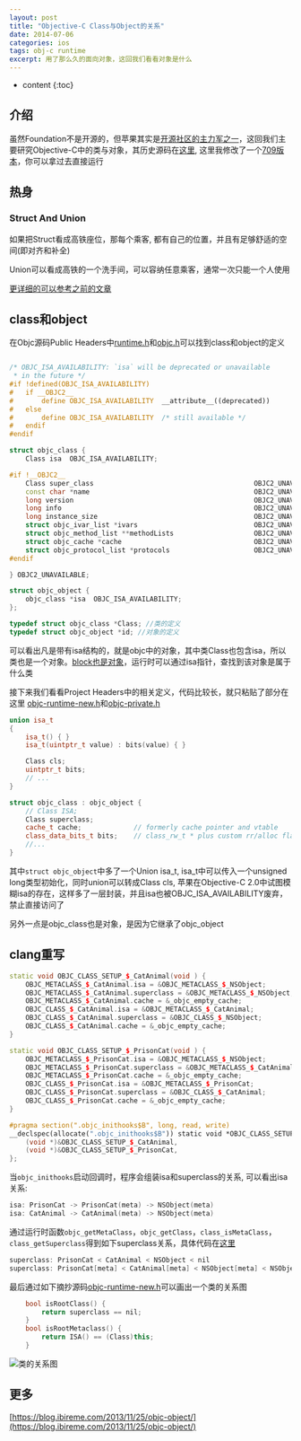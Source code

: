 ```yaml
---
layout: post
title: "Objective-C Class与Object的关系"
date: 2014-07-06
categories: ios
tags: obj-c runtime
excerpt: 用了那么久的面向对象，这回我们看看对象是什么
---
```


* content
{:toc}

## 介绍

虽然Foundation不是开源的，但苹果其实是[开源社区的主力军之一](https://opensource.apple.com/)，这回我们主要研究Objective-C中的类与对象，其历史源码在[这里](https://opensource.apple.com/tarballs/objc4/), 这里我修改了一个[709版本](https://github.com/geemaple/objc4-709)，你可以拿过去直接运行

## 热身

### Struct And Union

如果把Struct看成高铁座位，那每个乘客, 都有自己的位置，并且有足够舒适的空间(即对齐和补全)

Union可以看成高铁的一个洗手间，可以容纳任意乘客，通常一次只能一个人使用

[更详细的可以参考之前的文章](https://geemaple.github.io/2014/02/18/C-Data-Sizes-Reference/)

## class和object

在Objc源码Public Headers中[runtime.h](https://github.com/geemaple/objc4-709/blob/master/ClassObject/ClassObject.h#L55-L70)和[objc.h](https://github.com/geemaple/objc4-709/blob/master/runtime/objc.h#L36-L47)可以找到class和object的定义

```c++

/* OBJC_ISA_AVAILABILITY: `isa` will be deprecated or unavailable
 * in the future */
#if !defined(OBJC_ISA_AVAILABILITY)
#   if __OBJC2__
#       define OBJC_ISA_AVAILABILITY  __attribute__((deprecated))
#   else
#       define OBJC_ISA_AVAILABILITY  /* still available */
#   endif
#endif

struct objc_class {
    Class isa  OBJC_ISA_AVAILABILITY;

#if !__OBJC2__
    Class super_class                                        OBJC2_UNAVAILABLE;
    const char *name                                         OBJC2_UNAVAILABLE;
    long version                                             OBJC2_UNAVAILABLE;
    long info                                                OBJC2_UNAVAILABLE;
    long instance_size                                       OBJC2_UNAVAILABLE;
    struct objc_ivar_list *ivars                             OBJC2_UNAVAILABLE;
    struct objc_method_list **methodLists                    OBJC2_UNAVAILABLE;
    struct objc_cache *cache                                 OBJC2_UNAVAILABLE;
    struct objc_protocol_list *protocols                     OBJC2_UNAVAILABLE;
#endif

} OBJC2_UNAVAILABLE;

struct objc_object {
    objc_class *isa  OBJC_ISA_AVAILABILITY;
};

typedef struct objc_class *Class; //类的定义
typedef struct objc_object *id; //对象的定义
```
可以看出凡是带有isa结构的，就是objc中的对象，其中类Class也包含isa，所以类也是一个对象。[block也是对象](https://geemaple.github.io/2014/08/17/objective-c-block-learning/)，运行时可以通过isa指针，查找到该对象是属于什么类

接下来我们看看Project Headers中的相关定义，代码比较长，就只粘贴了部分在这里
[objc-runtime-new.h](https://github.com/geemaple/objc4-709/blob/master/runtime/objc-runtime-new.h#L1064-L1305)和[objc-private.h](https://github.com/geemaple/objc4-709/blob/master/runtime/objc-private.h#L168-L275)

```c++
union isa_t
{
    isa_t() { }
    isa_t(uintptr_t value) : bits(value) { }

    Class cls;
    uintptr_t bits;
    // ...
}

struct objc_class : objc_object {
    // Class ISA;
    Class superclass;
    cache_t cache;             // formerly cache pointer and vtable
    class_data_bits_t bits;    // class_rw_t * plus custom rr/alloc flags
    //...
}
```

其中`struct objc_object`中多了一个Union isa_t, isa_t中可以传入一个unsigned long类型初始化，同时union可以转成Class cls, 苹果在Objective-C 2.0中试图模糊isa的存在，这样多了一层封装，并且isa也被OBJC_ISA_AVAILABILITY废弃，禁止直接访问了

另外一点是objc_class也是对象，是因为它继承了objc_object

## clang重写

```c++
static void OBJC_CLASS_SETUP_$_CatAnimal(void ) {
	OBJC_METACLASS_$_CatAnimal.isa = &OBJC_METACLASS_$_NSObject;
	OBJC_METACLASS_$_CatAnimal.superclass = &OBJC_METACLASS_$_NSObject;
	OBJC_METACLASS_$_CatAnimal.cache = &_objc_empty_cache;
	OBJC_CLASS_$_CatAnimal.isa = &OBJC_METACLASS_$_CatAnimal;
	OBJC_CLASS_$_CatAnimal.superclass = &OBJC_CLASS_$_NSObject;
	OBJC_CLASS_$_CatAnimal.cache = &_objc_empty_cache;
}

static void OBJC_CLASS_SETUP_$_PrisonCat(void ) {
	OBJC_METACLASS_$_PrisonCat.isa = &OBJC_METACLASS_$_NSObject;
	OBJC_METACLASS_$_PrisonCat.superclass = &OBJC_METACLASS_$_CatAnimal;
	OBJC_METACLASS_$_PrisonCat.cache = &_objc_empty_cache;
	OBJC_CLASS_$_PrisonCat.isa = &OBJC_METACLASS_$_PrisonCat;
	OBJC_CLASS_$_PrisonCat.superclass = &OBJC_CLASS_$_CatAnimal;
	OBJC_CLASS_$_PrisonCat.cache = &_objc_empty_cache;
}

#pragma section(".objc_inithooks$B", long, read, write)
__declspec(allocate(".objc_inithooks$B")) static void *OBJC_CLASS_SETUP[] = {
	(void *)&OBJC_CLASS_SETUP_$_CatAnimal,
	(void *)&OBJC_CLASS_SETUP_$_PrisonCat,
};

```

当`objc_inithooks`启动回调时，程序会组装isa和superclass的关系, 可以看出isa关系:

```c++
isa: PrisonCat -> PrisonCat(meta) -> NSObject(meta)
isa: CatAnimal -> CatAnimal(meta) -> NSObject(meta)
```

通过运行时函数`objc_getMetaClass`，`objc_getClass`，`class_isMetaClass`，`class_getSuperclass`得到如下superclass关系，具体代码在[这里](https://github.com/geemaple/geemaple.github.io/blob/master/_code/iOS/ClassObject/ClassObject/main.m)

```C++
superclass: PrisonCat < CatAnimal < NSObject < nil
superclass: PrisonCat[meta] < CatAnimal[meta] < NSObject[meta] < NSObject < nil
```

最后通过如下摘抄源码[objc-runtime-new.h](https://github.com/geemaple/objc4-709/blob/master/runtime/objc-runtime-new.h#L1235-L1240)可以画出一个类的关系图

```c++
    bool isRootClass() {
        return superclass == nil;
    }
    bool isRootMetaclass() {
        return ISA() == (Class)this;
    }
```

![类的关系图]({{site.static}}/images/Objc_object_class_meta_relations.jpg)

## 更多
[https://blog.ibireme.com/2013/11/25/objc-object/](https://blog.ibireme.com/2013/11/25/objc-object/)
